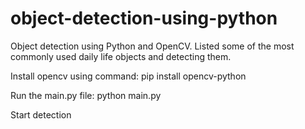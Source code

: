 # object-detection-using-python
Object detection using Python and OpenCV. Listed some of the most commonly used daily life objects and detecting them. 

Install opencv using command: pip install opencv-python

Run the main.py file: python main.py 

Start detection
